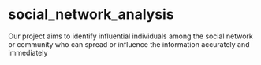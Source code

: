 # social_network_analysis
Our project aims to identify influential individuals among the social network or community who can spread or influence the information accurately and immediately
